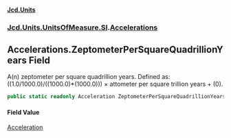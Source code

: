 #### [Jcd.Units](index.md 'index')
### [Jcd.Units.UnitsOfMeasure.SI](Jcd.Units.UnitsOfMeasure.SI.md 'Jcd.Units.UnitsOfMeasure.SI').[Accelerations](Accelerations.md 'Jcd.Units.UnitsOfMeasure.SI.Accelerations')

## Accelerations.ZeptometerPerSquareQuadrillionYears Field

A(n) zeptometer per square quadrillion years. Defined as: ((1.0/1000.0)/((1000.0)*(1000.0))) × attometer per square trillion years + (0).

```csharp
public static readonly Acceleration ZeptometerPerSquareQuadrillionYears;
```

#### Field Value
[Acceleration](Acceleration.md 'Jcd.Units.UnitTypes.Acceleration')